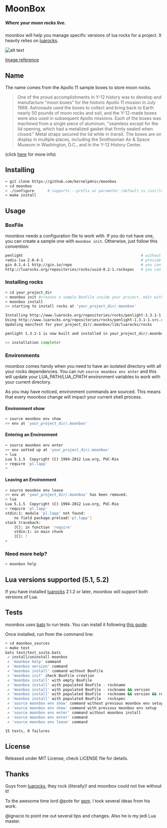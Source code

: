 # MoonBox

##### Where your moon rocks live.

moonbox will help you manage specific versions of lua rocks for a 
project. It heavily relies on [luarocks](http://luarocks.org/).

![alt text](http://upload.wikimedia.org/wikipedia/commons/2/25/Y12_moon_box_for_apollo_11.jpg "Apollo 11 Moon Box")

[Image reference](http://commons.wikimedia.org/wiki/File:Y12_moon_box_for_apollo_11.jpg)


## Name

The name comes from the Apollo 11 sample boxes to store moon rocks. 

> One of the proud accomplishments in Y-12 history was to develop and manufacture "moon boxes" for the historic Apollo 11 mission in July 1969. Astronauts used the boxes to collect and bring back to Earth nearly 50 pounds of moon rocks and soil, and the Y-12-made boxes were also used in subsequent Apollo missions. 
> Each of the boxes was machined from a single piece of aluminum, "seamless except for the lid opening, which had a metalized gasket that firmly sealed when closed." Metal straps secured the lid while in transit. The boxes are on display in multiple places, including the Smithsonian Air & Space Museum in Washington, D.C., and in the Y-12 History Center. 

(click [here](http://blogs.knoxnews.com/munger/2012/03/three-men-and-a-moonbox.html) for more info)


## Installing

```bash
➯ git clone https://github.com/kernelp4nic/moonbox
➯ cd moonbox
➯ ./configure      # supports --prefix as parameter (default is /usr/local)
➯ make install
```

## Usage

### BoxFile

moonbox needs a configuration file to work with. If you do not have one,
you can create a sample one with `moonbox init`. Otherwise, just follow this convention:

```bash
penlight                                                     # without version, will install the lastest
redis-lua 2.0.4-1                                            # provide a rock version
gin 0.1.4-1 http://gin.io/repo                               # you can also provide a custom server
http://luarocks.org/repositories/rocks/uuid-0.2-1.rockspec   # you can provide a rockspec url too

```

### Installing rocks

```bash
➯ cd your_project_dir
➯ moonbox init #creates a sample BoxFile inside your project, edit with your rocks and versions
➯ moonbox install
>> starting to install rocks at 'your_project_dir/.moonbox'

Installing http://www.luarocks.org/repositories/rocks/penlight-1.3.1-1.src.rock...
Using http://www.luarocks.org/repositories/rocks/penlight-1.3.1-1.src.rock... switching to 'build' mode
Updating manifest for your_project_dir/.moonbox/lib/luarocks/rocks

penlight 1.3.1-1 is now built and installed in your_project_dir/.moonbox (license: MIT/X11)

>> installation complete!
```

### Environments

moonbox comes handy when you need to have an isolated directory with
all your rocks dependencies. You can run `source moonbox env enter` and this
will update your LUA_PATH/LUA_CPATH environment variables to work with your current directory.

As you may have noticed, environment commands are sourced. This means that
every moonbox change will impact your current shell process.

#### Environment show

```bash
➯ source moonbox env show
>> env at 'your_project_dir/.moonbox'
```

#### Entering an Environment

```bash
➯ source moonbox env enter
>> env setted up at 'your_project_dir/.moonbox'
➯ lua
Lua 5.1.5  Copyright (C) 1994-2012 Lua.org, PUC-Rio
> require 'pl.lapp'
>
```

#### Leaving an Environment

```bash
➯ source moonbox env leave
>> env at 'your_project_dir/.moonbox' has been removed.
➯ lua
Lua 5.1.5  Copyright (C) 1994-2012 Lua.org, PUC-Rio
> require 'pl.lapp'
stdin:1: module 'pl.lapp' not found:
	no field package.preload['pl.lapp']
stack traceback:
	[C]: in function 'require'
	stdin:1: in main chunk
	[C]: ?
>
```

### Need more help?

```bash
➯ moonbox help
```

## Lua versions supported (5.1, 5.2)
If you have installed [luarocks](http://luarocks.org/) 2.1.2 or later,
moonbox will support both versions of Lua.

## Tests
moonbox uses [bats](https://github.com/sstephenson/bats) to run tests.
You can install it following [this guide](https://github.com/sstephenson/bats#installing-bats-from-source).

Once installed, run from the command line:

```bash
➯ cd moonbox_sources
➯ make test
bats test/test_suite.bats
 ✓ install/uninstall moonbox
 ✓ 'moonbox help' command
 ✓ 'moonbox version' command
 ✓ 'moonbox install' command without BoxFile
 ✓ 'moonbox init' check BoxFile creation
 ✓ 'moonbox install' with empty BoxFile
 ✓ 'moonbox install' with populated BoxFile - rockname
 ✓ 'moonbox install' with populated BoxFile - rockname && version
 ✓ 'moonbox install' with populated BoxFile - rockname && version && repo
 ✓ 'moonbox install' with populated BoxFile - rockspec
 ✓ 'source moonbox env show' command without previous moonbox env setup
 ✓ 'source moonbox env show' command with previous moonbox env setup
 ✓ 'source moonbox env enter' command without moonbox install
 ✓ 'source moonbox env enter' command
 ✓ 'source moonbox env leave' command

15 tests, 0 failures
```

## License

Released under MIT License, check LICENSE file for details.

## Thanks

Guys from [luarocks](http://luarocks.org/), they rock (literally)! and 
moonbox could not live without it!

To the awesome time lord @pote for [gpm](https://github.com/pote/gpm).
I took several ideas from his work.

@ignacio to point me out several tips and changes. Also he is my jedi Lua master.
